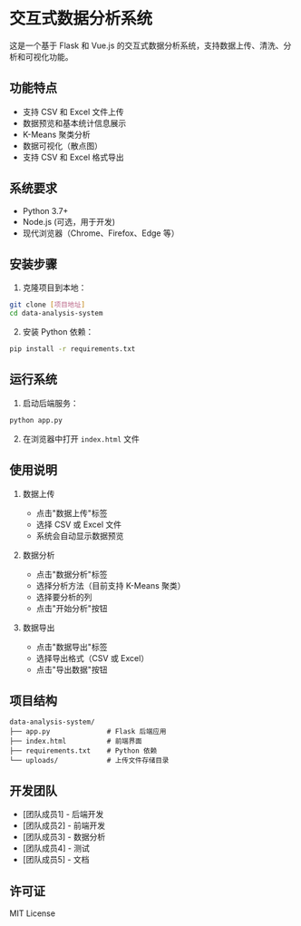 # 交互式数据分析系统

这是一个基于 Flask 和 Vue.js 的交互式数据分析系统，支持数据上传、清洗、分析和可视化功能。

## 功能特点

- 支持 CSV 和 Excel 文件上传
- 数据预览和基本统计信息展示
- K-Means 聚类分析
- 数据可视化（散点图）
- 支持 CSV 和 Excel 格式导出

## 系统要求

- Python 3.7+
- Node.js (可选，用于开发)
- 现代浏览器（Chrome、Firefox、Edge 等）

## 安装步骤

1. 克隆项目到本地：
```bash
git clone [项目地址]
cd data-analysis-system
```

2. 安装 Python 依赖：
```bash
pip install -r requirements.txt
```

## 运行系统

1. 启动后端服务：
```bash
python app.py
```

2. 在浏览器中打开 `index.html` 文件

## 使用说明

1. 数据上传
   - 点击"数据上传"标签
   - 选择 CSV 或 Excel 文件
   - 系统会自动显示数据预览

2. 数据分析
   - 点击"数据分析"标签
   - 选择分析方法（目前支持 K-Means 聚类）
   - 选择要分析的列
   - 点击"开始分析"按钮

3. 数据导出
   - 点击"数据导出"标签
   - 选择导出格式（CSV 或 Excel）
   - 点击"导出数据"按钮

## 项目结构

```
data-analysis-system/
├── app.py              # Flask 后端应用
├── index.html          # 前端界面
├── requirements.txt    # Python 依赖
└── uploads/            # 上传文件存储目录
```

## 开发团队

- [团队成员1] - 后端开发
- [团队成员2] - 前端开发
- [团队成员3] - 数据分析
- [团队成员4] - 测试
- [团队成员5] - 文档

## 许可证

MIT License 
